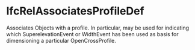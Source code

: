 IfcRelAssociatesProfileDef
==========================
Associates Objects with a profile. In particular, may be used for indicating
which SuperelevationEvent or WidthEvent has been used as basis for
dimensioning a particular OpenCrossProfile.  


